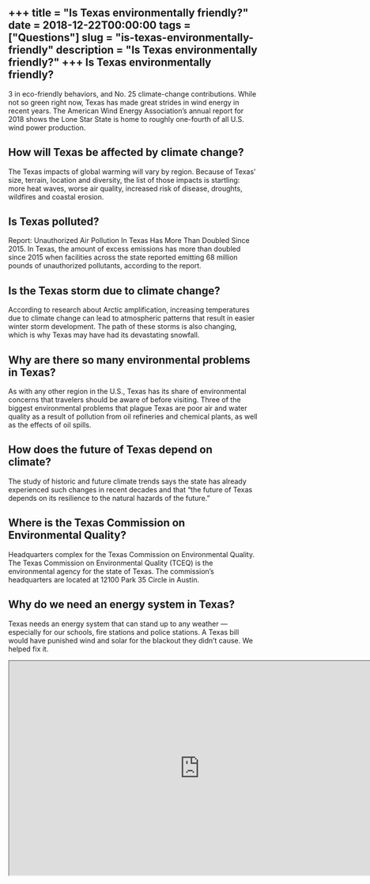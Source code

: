 +++
title = "Is Texas environmentally friendly?"
date = 2018-12-22T00:00:00
tags = ["Questions"]
slug = "is-texas-environmentally-friendly"
description = "Is Texas environmentally friendly?"
+++
Is Texas environmentally friendly?
----------------------------------

3 in eco-friendly behaviors, and No. 25 climate-change contributions. While not so green right now, Texas has made great strides in wind energy in recent years. The American Wind Energy Association’s annual report for 2018 shows the Lone Star State is home to roughly one-fourth of all U.S. wind power production.

How will Texas be affected by climate change?
---------------------------------------------

The Texas impacts of global warming will vary by region. Because of Texas’ size, terrain, location and diversity, the list of those impacts is startling: more heat waves, worse air quality, increased risk of disease, droughts, wildfires and coastal erosion.

Is Texas polluted?
------------------

Report: Unauthorized Air Pollution In Texas Has More Than Doubled Since 2015. In Texas, the amount of excess emissions has more than doubled since 2015 when facilities across the state reported emitting 68 million pounds of unauthorized pollutants, according to the report.

Is the Texas storm due to climate change?
-----------------------------------------

According to research about Arctic amplification, increasing temperatures due to climate change can lead to atmospheric patterns that result in easier winter storm development. The path of these storms is also changing, which is why Texas may have had its devastating snowfall.

Why are there so many environmental problems in Texas?
------------------------------------------------------

As with any other region in the U.S., Texas has its share of environmental concerns that travelers should be aware of before visiting. Three of the biggest environmental problems that plague Texas are poor air and water quality as a result of pollution from oil refineries and chemical plants, as well as the effects of oil spills.

How does the future of Texas depend on climate?
-----------------------------------------------

The study of historic and future climate trends says the state has already experienced such changes in recent decades and that “the future of Texas depends on its resilience to the natural hazards of the future.”

Where is the Texas Commission on Environmental Quality?
-------------------------------------------------------

Headquarters complex for the Texas Commission on Environmental Quality. The Texas Commission on Environmental Quality (TCEQ) is the environmental agency for the state of Texas. The commission’s headquarters are located at 12100 Park 35 Circle in Austin.

Why do we need an energy system in Texas?
-----------------------------------------

Texas needs an energy system that can stand up to any weather — especially for our schools, fire stations and police stations. A Texas bill would have punished wind and solar for the blackout they didn’t cause. We helped fix it.

<iframe allow="accelerometer; autoplay; clipboard-write; encrypted-media; gyroscope; picture-in-picture" allowfullscreen="" class="__youtube_prefs__  epyt-is-override  no-lazyload" data-no-lazy="1" data-origheight="433" data-origwidth="770" data-skipgform_ajax_framebjll="" height="433" id="_ytid_59492" loading="lazy" src="https://www.youtube.com/embed/9XcRl2_IIwU?enablejsapi=1&autoplay=0&cc_load_policy=0&cc_lang_pref=&iv_load_policy=1&loop=0&modestbranding=0&rel=1&fs=1&playsinline=0&autohide=2&theme=dark&color=red&controls=1&" title="YouTube player" width="770"></iframe>
